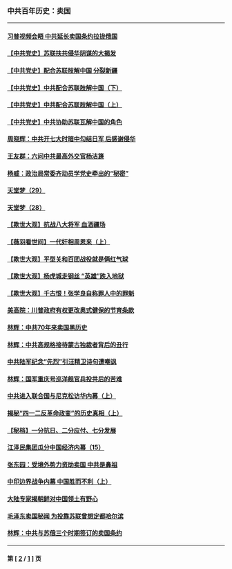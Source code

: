 ### 中共百年历史：卖国
---
#### [习普视频会晤 中共延长卖国条约拉拢俄国](../../pages/nf1176117/n13060971.md?08130430) 
#### [【中共党史】苏联扶共侵华阴谋的大揭发](../../pages/nf1176117/n13056050.md?08130430) 
#### [【中共党史】配合苏联肢解中国 分裂新疆](../../pages/nf1176117/n13040700.md?08130430) 
#### [【中共党史】中共配合苏联肢解中国（下）](../../pages/nf1176117/n13035660.md?08130430) 
#### [【中共党史】中共配合苏联肢解中国（上）](../../pages/nf1176117/n13030262.md?08130430) 
#### [【中共党史】中共协助苏联瓦解中国的角色](../../pages/nf1176117/n13018109.md?08130430) 
#### [周晓辉：中共开七大时暗中勾结日军 后感谢侵华](../../pages/nf1176117/n12921960.md?08130430) 
#### [王友群：六问中共最高外交官杨洁篪](../../pages/nf1176117/n12836495.md?08130430) 
#### [杨威：政治局常委齐动员学党史牵出的“秘密”](../../pages/nf1176117/n12764642.md?08130430) 
#### [天堂梦（29）](../../pages/nf1176117/n12408465.md?08130430) 
#### [天堂梦（28）](../../pages/nf1176117/n12408309.md?08130430) 
#### [【欺世大观】抗战八大将军 血洒疆场](../../pages/nf1176117/n12357044.md?08130430) 
#### [【薇羽看世间】一代奸相周恩来（上）](../../pages/nf1176117/n12401109.md?08130430) 
#### [【欺世大观】平型关和百团战役就是俩红气球](../../pages/nf1176117/n12359157.md?08130430) 
#### [【欺世大观】杨虎城走钢丝 “英雄”跌入地狱](../../pages/nf1176117/n12358840.md?08130430) 
#### [【欺世大观】千古恨！张学良自称罪人中的罪魁](../../pages/nf1176117/n12358629.md?08130430) 
#### [美高院：川普政府有权更改奥式健保的节育条款](../../pages/nf1176117/n12242171.md?08130430) 
#### [林辉：中共70年来卖国黑历史](../../pages/nf1176117/n11552181.md?08130430) 
#### [林辉：中共高规格接待蒙古独裁者背后的丑行](../../pages/nf1176117/n11225005.md?08130430) 
#### [中共陆军纪念“先烈”引汪精卫诗句遭嘲讽](../../pages/nf1176117/n11153345.md?08130430) 
#### [林辉：国军重庆号巡洋舰官兵投共后的苦难](../../pages/nf1176117/n10997801.md?08130430) 
#### [中共进入联合国与尼克松访华内幕（上）](../../pages/nf1176117/n10138788.md?08130430) 
#### [揭秘“四一二反革命政变”的历史真相（上）](../../pages/nf1176117/n9996650.md?08130430) 
#### [【秘档】一分抗日、二分应付、七分发展](../../pages/nf1176117/n9331484.md?08130430) 
#### [江泽民集团瓜分中国经济内幕（15）](../../pages/nf1176117/n9268584.md?08130430) 
#### [张东园：受境外势力资助卖国 中共是鼻祖](../../pages/nf1176117/n9272480.md?08130430) 
#### [中印边界战争内幕 中国胜而不利（上）](../../pages/nf1176117/n9252458.md?08130430) 
#### [大陆专家揭朝鲜对中国领土有野心](../../pages/nf1176117/n9074056.md?08130430) 
#### [毛泽东卖国秘闻 为投靠苏联曾想定都哈尔滨](../../pages/nf1176117/n9058631.md?08130430) 
#### [林辉：中共与苏俄三个时期签订的卖国条约](../../pages/nf1176117/n9036062.md?08130430) 

---
#### 第 [ [2](./2.md?08130430) / [1](./1.md?08130430) ] 页
